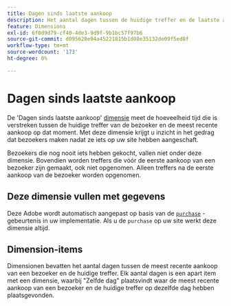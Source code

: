 ```yaml
---
title: Dagen sinds laatste aankoop
description: Het aantal dagen tussen de huidige treffer en de laatste aankoop die ze hebben gedaan.
feature: Dimensions
exl-id: 6f0d9d79-cf40-4de3-9d9f-9b1bc57f97b6
source-git-commit: d095628e94a45221815b1d08e35132de09f5ed8f
workflow-type: tm+mt
source-wordcount: '173'
ht-degree: 0%

---
```


# Dagen sinds laatste aankoop

De &#39;Dagen sinds laatste aankoop&#39; [dimensie](overview.md) meet de hoeveelheid tijd die is verstreken tussen de huidige treffer van de bezoeker en de meest recente aankoop op dat moment. Met deze dimensie krijgt u inzicht in het gedrag dat bezoekers maken nadat ze iets op uw site hebben aangeschaft.

Bezoekers die nog nooit iets hebben gekocht, vallen niet onder deze dimensie. Bovendien worden treffers die vóór de eerste aankoop van een bezoeker zijn gemaakt, ook niet opgenomen. Alleen treffers na de eerste aankoop van de bezoeker worden opgenomen.

## Deze dimensie vullen met gegevens

Deze Adobe wordt automatisch aangepast op basis van de [`purchase`](/help/implement/vars/page-vars/events/event-purchase.md) -gebeurtenis in uw implementatie. Als u de `purchase` op uw site werkt deze dimensie altijd.

## Dimension-items

Dimensionen bevatten het aantal dagen tussen de meest recente aankoop van een bezoeker en de huidige treffer. Elk aantal dagen is een apart item met een dimensie, waarbij &quot;Zelfde dag&quot; plaatsvindt waar de meest recente aankoop van een bezoeker en de huidige treffer op dezelfde dag hebben plaatsgevonden.
